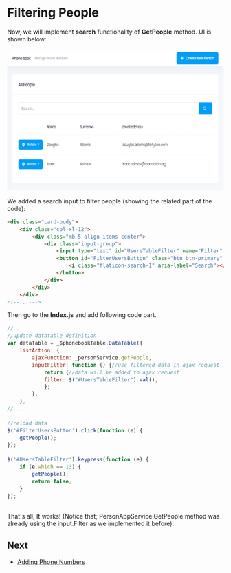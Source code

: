 # Filtering People

Now, we will implement **search** functionality of **GetPeople** method. UI is shown below:

<img src="images/search-people-3.png" alt="Searching people" class="img-thumbnail" width="770" height="328" />

We added a search input to filter people (showing the related part of
the code):

```html
<div class="card-body">
	<div class="col-xl-12">
		<div class="mb-5 align-items-center">			
			<div class="input-group">
				<input type="text" id="UsersTableFilter" name="Filter" class="form-control" placeholder="@L("SearchWithThreeDot")">
				<button id="FilterUsersButton" class="btn btn-primary" type="submit">
					<i class="flaticon-search-1" aria-label="Search"></i>
				</button>
			</div>
		</div>
	</div>
<!--...--->
```
Then go to the **Index.js** and add following code part.
```javascript
//...
//update datatable definition
var dataTable = _$phonebookTable.DataTable({   
	listAction: {
		ajaxFunction: _personService.getPeople,
		inputFilter: function () {//use filtered data in ajax request 
			return {//data will be added to ajax request
			filter: $("#UsersTableFilter").val(),
			};
		},
	},
//...

//reload data
$('#FilterUsersButton').click(function (e) {    
	getPeople();
});

$('#UsersTableFilter').keypress(function (e) {
	if (e.which == 13) {
		getPeople();
		return false;
	}
});
		
```

That's all, It works! (Notice that; PersonAppService.GetPeople method
was already using the input.Filter as we implemented it before).

## Next

- [Adding Phone Numbers](Developing-Step-By-Step-Core-Adding-Phone-Numbers.md)